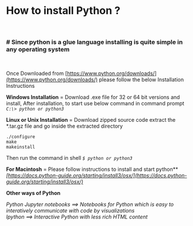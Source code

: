 &nbsp;

&nbsp;

# How to install Python ?

&nbsp;

### # Since python is a glue language installing is quite simple in any operating system

&nbsp;

Once Downloaded from [https://www.python.org/downloads/](https://www.python.org/downloads/) please follow the below Installation Instructions

**Windows Installation** = Download .exe file for 32 or 64 bit versions and install, After installation, to start use below command in command prompt
_`C:\> python or python3`_

**Linux or Unix Installation** = Download zipped source code
extract the \*.tar.gz file and go inside the extracted directory

```
./configure
make
makeinstall
```

Then run the command in shell _`$ python or python3`_

**For Macintosh** = Please follow instructions to install and start python\*\* _[https://docs.python-guide.org/starting/install3/osx/](https://docs.python-guide.org/starting/install3/osx/)_

**Other ways of Python**

_Python Jupyter notebooks ==> Notebooks for Python which is easy to interatively communicate with code by visualizations_<br>_Ipython ==> Interactive Python with less rich HTML content_

&nbsp;
